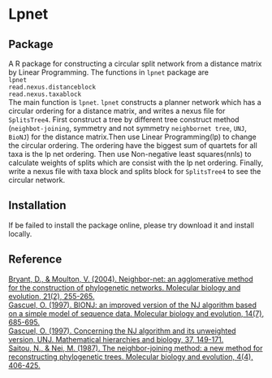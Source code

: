 # Lpnet

## Package

  A R package for constructing a circular split network from a distance matrix by Linear Programming. The functions in `lpnet` package are<br>
`lpnet`<br>
`read.nexus.distanceblock`<br>
`read.nexus.taxablock`<br>
  The main function is `lpnet`. `lpnet` constructs a planner network which has a circular ordering for a distance matrix, and writes a nexus file for `SplitsTree4`. First construct a tree by different tree construct method (`neighbot-joining`, symmetry and not symmetry `neighbornet tree`, `UNJ`, `BioNJ`) for the distance matrix.Then use Linear Programming(lp) to change the circular ordering. The ordering have the biggest sum of quartets for all taxa is the lp net ordering. Then use Non-negative least squares(nnls) to calculate weights of splits which are consist with the lp net ordering. Finally, write a nexus file with taxa block and splits block for `SplitsTree4` to see the circular network.

## Installation

If be failed to install the package online, please try download it and install locally.

## Reference

[Bryant, D., & Moulton, V. (2004). Neighbor-net: an agglomerative method for the construction of phylogenetic networks. Molecular biology and evolution, 21(2), 255-265.](https://academic.oup.com/mbe/article-abstract/21/2/255/1187993)<br>
[Gascuel, O. (1997). BIONJ: an improved version of the NJ algorithm based on a simple model of sequence data. Molecular biology and evolution, 14(7), 685-695.](https://academic.oup.com/mbe/article-abstract/14/7/685/1119804)<br>
[Gascuel, O. (1997). Concerning the NJ algorithm and its unweighted version, UNJ. Mathematical hierarchies and biology, 37, 149-171.](https://books.google.com/books?hl=zh-CN&lr=&id=stL67JmcWSkC&oi=fnd&pg=PA149&dq=Concerning+the+NJ+algorithm+and+its+unweighted+version,+UNJ&ots=WVM_Ligot1&sig=QaVyXPWnIs6R2090OTsmO41duBQ)<br>
[Saitou, N., & Nei, M. (1987). The neighbor-joining method: a new method for reconstructing phylogenetic trees. Molecular biology and evolution, 4(4), 406-425.](https://academic.oup.com/mbe/article-abstract/4/4/406/1029664)
